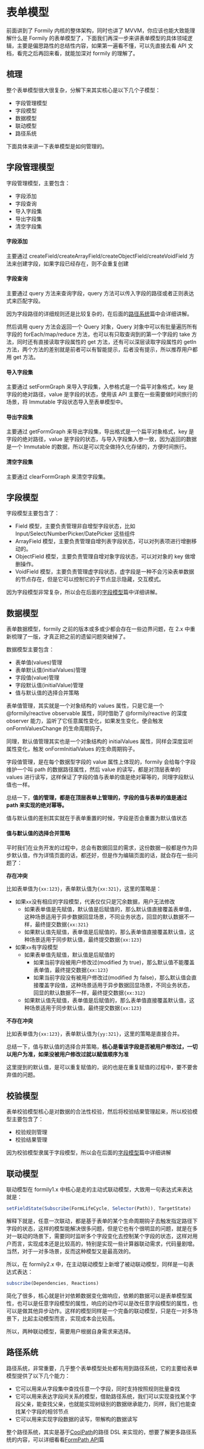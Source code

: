 # 表单模型

前面讲到了 Formily 内核的整体架构，同时也讲了 MVVM，你应该也能大致能理解什么是 Formily 的表单模型了，下面我们再深一步来讲表单模型的具体领域逻辑，主要是偏思路性的总结性内容，如果第一遍看不懂，可以先直接去看 API 文档，看完之后再回来看，就能加深对 formily 的理解了。

## 梳理

整个表单模型很大很复杂，分解下来其实核心是以下几个子模型：

- 字段管理模型
- 字段模型
- 数据模型
- 联动模型
- 路径系统

下面具体来讲一下表单模型是如何管理的。

## 字段管理模型

字段管理模型，主要包含：

- 字段添加
- 字段查询
- 导入字段集
- 导出字段集
- 清空字段集

#### 字段添加

主要通过 createField/createArrayField/createObjectField/createVoidField 方法来创建字段，如果字段已经存在，则不会重复创建

#### 字段查询

主要通过 query 方法来查询字段，query 方法可以传入字段的路径或者正则表达式来匹配字段。

因为字段路径的详细规则还是比较复杂的，在后面的[路径系统](/guide/path)篇中会详细讲解。

然后调用 query 方法会返回一个 Query 对象，Query 对象中可以有批量遍历所有字段的 forEach/map/reduce 方法，也可以有只取查询到的第一个字段的 take 方法，同时还有直接读取字段属性的 get 方法，还有可以深层读取字段属性的 getIn 方法，两个方法的差别就是前者可以有智能提示，后者没有提示，所以推荐用户都用 get 方法。

#### 导入字段集

主要通过 setFormGraph 来导入字段集，入参格式是一个扁平对象格式，key 是字段的绝对路径，value 是字段的状态，使用该 API 主要在一些需要做时间旅行的场景，将 Immutable 字段状态导入至表单模型中。

#### 导出字段集

主要通过 getFormGraph 来导出字段集，导出格式是一个扁平对象格式，key 是字段的绝对路径，value 是字段的状态，与导入字段集入参一致，因为返回的数据是一个 Immutable 的数据，所以是可以完全做持久化存储的，方便时间旅行。

#### 清空字段集

主要通过 clearFormGraph 来清空字段集。

## 字段模型

字段模型主要包含了：

- Field 模型，主要负责管理非自增型字段状态，比如 Input/Select/NumberPicker/DatePicker 这些组件
- ArrayField 模型，主要负责管理自增列表字段状态，可以对列表项进行增删移动的。
- ObjectField 模型，主要负责管理自增对象字段状态，可以对对象的 key 做增删操作。
- VoidField 模型，主要负责管理虚字段状态，虚字段是一种不会污染表单数据的节点存在，但是它可以控制它的子节点显示隐藏，交互模式。

因为字段模型非常复杂，所以会在后面的[字段模型](/guide/field)篇中详细讲解。

## 数据模型

表单数据模型，formily 之前的版本或多或少都会存在一些边界问题，在 2.x 中重新梳理了一版，才真正把之前的遗留问题突破掉了。

数据模型主要包含：

- 表单值(values)管理
- 表单默认值(initialValues)管理
- 字段值(value)管理
- 字段默认值(initialValue)管理
- 值与默认值的选择合并策略

表单值管理，其实就是一个对象结构的 values 属性，只是它是一个 @formily/reactive observable 属性，同时借助了 @formily/reactive 的深度 observer 能力，监听了它任意属性变化，如果发生变化，便会触发 onFormValuesChange 的生命周期钩子。

同理，默认值管理其实也是一个对象结构的 initialValues 属性，同样会深度监听属性变化，触发 onFormInitialValues 的生命周期钩子。

字段值管理，是在每个数据型字段的 value 属性上体现的，formily 会给每个字段维护一个叫 path 的数据路径属性，然后 value 的读写，都是对顶层表单的 values 进行读写，这样保证了字段的值与表单的值是绝对幂等的，同理字段默认值也一样。

总结一下，**值的管理，都是在顶层表单上管理的，字段的值与表单的值是通过 path 来实现的绝对幂等。**

<Alert>

值与默认值的差别其实就在于表单重置的时候，字段是否会重置为默认值状态

</Alert>

#### 值与默认值的选择合并策略

平时我们在业务开发的过程中，总会有数据回显的需求，这份数据一般都是作为异步默认值，作为详情页面的话，都还好，但是作为编辑页面的话，就会存在一些问题了：

**存在冲突**

比如表单值为`{xx:123}`，表单默认值为`{xx:321}`，这里的策略是：

- 如果`xx`没有相应的字段模型，代表仅仅只是冗余数据，用户无法修改
  - 如果表单值是先赋值，默认值是后赋值的，那么默认值直接覆盖表单值，这种场景适用于异步数据回显场景，不同业务状态，回显的默认数据不一样，最终提交数据`{xx:321}`
  - 如果默认值先赋值，表单值是后赋值的，那么表单值直接覆盖默认值，这种场景适用于同步默认值，最终提交数据`{xx:123}`
- 如果`xx`有字段模型
  - 如果表单值先赋值，默认值是后赋值的
    - 如果当前字段被用户修改过(modified 为 true)，那么默认值不能覆盖表单值，最终提交数据`{xx:123}`
    - 如果当前字段没有被用户修改过(modified 为 false)，那么默认值会直接覆盖字段值，这种场景适用于异步数据回显场景，不同业务状态，回显的默认数据不一样，最终提交数据`{xx:312}`
  - 如果默认值先赋值，表单值是后赋值的，那么表单值直接覆盖默认值，这种场景适用于同步默认值，最终提交数据`{xx:123}`

**不存在冲突**

比如表单值为`{xx:123}`，表单默认值为`{yy:321}`，这里的策略是直接合并。

总结一下，值与默认值的选择合并策略，**核心是看该字段是否被用户修改过，一切以用户为准，如果没被用户修改过就以赋值顺序为准**

<Alert>

这里提到的默认值，是可以重复赋值的，说的也是在重复赋值的过程中，要不要舍弃值的问题。

</Alert>

## 校验模型

表单校验模型核心是对数据的合法性校验，然后将校验结果管理起来，所以校验模型主要包含了：

- 校验规则管理
- 校验结果管理

因为校验模型隶属于字段模型，所以会在后面的[字段模型](/guide/field#校验规则)篇中详细讲解

## 联动模型

联动模型在 formily1.x 中核心是走的主动式联动模型，大致用一句表达式来表达就是：

```ts
setFieldState(Subscribe(FormLifeCycle, Selector(Path)), TargetState)
```

解释下就是，任意一次联动，都是基于表单的某个生命周期钩子去触发指定路径下字段的状态，这样的模型能解决很多问题，但是它也有个很明显的问题，就是在多对一联动的场景下，需要同时监听多个字段变化去控制某个字段的状态，这样对用户而言，实现成本还是比较高的，特别是实现一些计算器联动需求，代码量剧增。当然，对于一对多场景，反而这种模型又是最高效的。

所以，在 formily2.x 中，在主动联动模型上新增了被动联动模型，同样是一句表达式表达：

```ts
subscribe(Dependencies, Reactions)
```

简化了很多，核心就是针对依赖数据变化做响应，依赖的数据可以是表单模型属性，也可以是任意字段模型的属性，响应的动作可以是改任意字段模型的属性，也可以是做其他异步动作。这样的模型同样是一个完备的联动模型，只是在一对多场景下，比起主动模型而言，实现成本会比较高。

所以，两种联动模型，需要用户根据自身需求来选择。

## 路径系统

路径系统，非常重要，几乎整个表单模型处处都有用到路径系统，它的主要给表单模型提供了以下几个能力：

- 它可以用来从字段集中查找任意一个字段，同时支持按照规则批量查找
- 它可以用来表达字段间关系的模型，借助路径系统，我们可以实现查找某个字段父亲，能查找父亲，也就能实现树级别的数据继承能力，同样，我们也能查找某个字段的相邻节点
- 它可以用来实现字段数据的读写，带解构的数据读写

整个路径系统，其实是基于[CoolPath](github.com/janrywang/cool-path)的路径 DSL 来实现的，想要了解更多路径系统的内容，可以详细看看[FormPath API](/api/entry/form-path)篇
